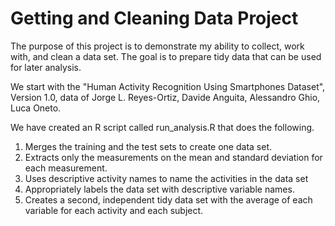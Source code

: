 Getting and Cleaning Data Project
=================================

The purpose of this project is to demonstrate my ability to collect, work with, and clean a data set. The goal is to prepare tidy data that can be used for later analysis.

We start with the "Human Activity Recognition Using Smartphones Dataset", Version 1.0, data of Jorge L. Reyes-Ortiz, Davide Anguita, Alessandro Ghio, Luca Oneto.  

We have created an R script called run_analysis.R that does the following.

1. Merges the training and the test sets to create one data set.
2. Extracts only the measurements on the mean and standard deviation for each measurement. 
3. Uses descriptive activity names to name the activities in the data set
4. Appropriately labels the data set with descriptive variable names. 
5. Creates a second, independent tidy data set with the average of each variable for each activity and each subject. 
